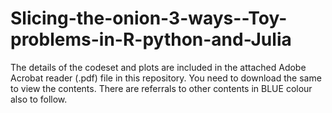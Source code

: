 # Slicing-the-onion-3-ways--Toy-problems-in-R-python-and-Julia

The details of the codeset and plots are included in the attached Adobe Acrobat reader (.pdf) file in this repository. 
You need to download the same to view the contents. There are referrals to other contents in BLUE colour also to follow.
